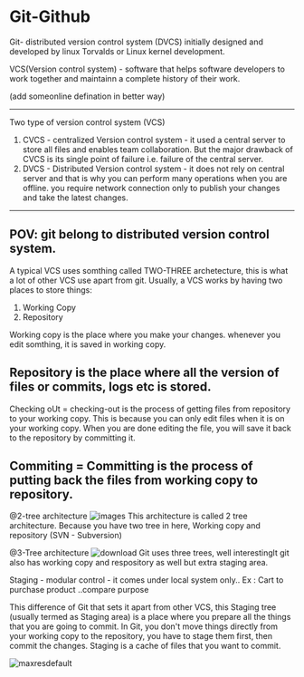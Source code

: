 # Git-Github

Git- distributed version control system (DVCS) initially designed and developed by linux Torvalds or Linux kernel development.

VCS(Version control system) - software that helps software developers to work together and maintainn a complete history of their work.

(add someonline defination in better way)

---
Two type of version control system (VCS)
1) CVCS - centralized Version control system - it used a central server to store all files and enables team collaboration. But the major drawback of CVCS is its single point of failure i.e. failure of the central server.
3) DVCS - Distributed Version control system - it does not rely on central server and that is why you can perform many operations when you are offline. you require network connection only to publish your changes and take the latest changes.
---
POV: git belong to distributed version control system.
---

A typical VCS uses somthing called TWO-THREE archetecture, this is what a lot of other VCS use apart from git.
Usually, a VCS works by having two places to store things:
1) Working Copy
2) Repository

Working copy is the place where you make your changes. whenever you edit somthing, it is saved in working copy.

Repository is the place where all the version of files or commits, logs etc is stored.
---
Checking oUt = checking-out is the process of getting files from repository to your working copy. This is because you can only edit files when it is on your working copy. When you are done editing the file, you will save it back to the repository by committing it.

Commiting = Committing is the process of putting back the files from working copy to repository.
---
@2-tree architecture
![images](https://github.com/user-attachments/assets/7d60aa30-7fe0-41da-8e47-0a724e786a97)
This architecture is called 2 tree architecture. Because you have two tree in here, Working copy and repository (SVN - Subversion)

@3-Tree architecture
![download](https://github.com/user-attachments/assets/206a9021-7046-4eb4-9410-2caa27d2ee73)
Git uses three trees, well interestinglt git also has working copy and respository as well but extra staging area.

Staging - modular control - it comes under local system only..
Ex : Cart to purchase product ..compare purpose


This difference of Git that sets it apart from other VCS, this Staging tree (usually termed as Staging area) is a place where you prepare all the things that you are going to commit. In Git, you don't move things directly from
your working copy to the repository, you have to stage them first, then commit the changes. 
Staging is a cache of files that you want to commit.

![maxresdefault](https://github.com/user-attachments/assets/ffd1c15b-0c87-484d-8299-92a9fcdab259)
















